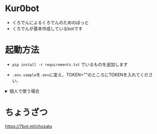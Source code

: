# Kur0bot
* くろでんによるくろでんのためのぼっと
* くろでんが基本作成しているbotです
# 起動方法
* ```pip install -r requirements.txt```
でいるものを追加します

* ```.env.sample```を```.env```に変え、TOKEN=""のところにTOKENを入れてください、

<details><summary>個人で使う場合</summary>

((ながいけどゆるして))
* いろいろな定義を変更する必要があります。
まず、0den.pyの
```py:0den.py
guild_id = 733707710784340100
```
を自分のサーバーのIDに変更してください。
また、その下少し行くと、
```py:0den.py
bot.manageguild = bot.get_guild(981923517736046592)
bot.guild = bot.get_guild(733707710784340100)
bot.owner = bot.get_user(699414261075804201)
bot.unei_role = bot.guild.get_role(738956776258535575)
bot.unei_members = bot.unei_role.members
bot.everyone = bot.guild.get_role(733707710784340100)
```
とあると思いますのでそこも変えてください。
<details><summary>上から順に何かを説明</summary>

* manageguildは管理するサーバーのidを貼ってください。
* guildはサーバーを貼ってください。
* ownerはBot所有者のidを貼ってください。
* unei_roleはサーバーの運営につけましょう
* everyoneは@@everyoneのidを張ってください。
取得方法は知りません()
</details>
もう少し下にまだありますのでそれも設定してください。

  ```py:0den.py
bot.siritori_ch = bot.get_channel(982967189109878804)
```
しりとりのチャンネルを貼ってください。

* 多分最後です。
VC系統の定義で、
```py:0den.py
bot.vc1 = bot.get_channel(981800095760670730)
bot.vc2 = bot.get_channel(981800262165495828)
bot.vc3 = bot.get_channel(981800316116803636)
```
* というのがあるはずです。
一つのVCの場合はvc2,vc3のget_channelの中身を殻にしておいてください。
それ以外はすべて埋めましょう。

**ライセンス守ろうね！！**
</details>

# ちょうざつ
https://7bot.ml/chozatu

